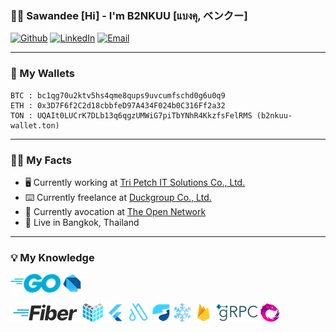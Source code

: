 ### 🙏🏽 Sawandee [Hi] - I'm B2NKUU [แบงคุ, ベンクー]

[![Github](https://img.shields.io/badge/-Github-666699?style=flat-square&amp;labelColor=666699&amp;logoColor=white&amp;logo=github)](https://github.com/b2nkuu) [![LinkedIn](https://img.shields.io/badge/-LinkedIn-0072b1?style=flat-square&amp;labelColor=0072b1&amp;logoColor=white&amp;logo=linkedin)](https://www.linkedin.com/in/bankuu) [![Email](https://img.shields.io/badge/-Email-643b9f?style=flat-square&amp;labelColor=643b9f&amp;logoColor=white&amp;logo=gmail)](mailto:ban.kuu@yahoo.com)

---

### 💸 My Wallets

```generic
BTC : bc1qg70u2ktv5hs4qme8qups9uvcumfschd0g6u0q9
ETH : 0x3D7F6f2C2d18cbbfeD97A434F024b0C316Ff2a32
TON : UQAIt0LUCrK7DLb13q6qgzUMWiG7piTbYNhR4KkzfsFelRMS (b2nkuu-wallet.ton)
```

---

### 🙋🏽 My Facts

- 🖥️ Currently working at [Tri Petch IT Solutions Co., Ltd.](https://www.tripetchgroup.com/en/tripetchitsolutions)
- ⌨️ Currently freelance at [Duckgroup Co., Ltd.](https://www.duckgroup.co)
- 💎 Currently avocation at [The Open Network](https://ton.org/)
- 🛌 Live in Bangkok, Thailand

---

### 💡 My Knowledge

<img src="image/skill-golang.png"/> <img src="image/skill-dart.png"/> <img src="image/skill-other.png"/>

<img src="image/skill-gofiber.png"/> <img src="image/skill-echo.png"/> <img src="image/skill-flutter.png"/> <img src="image/skill-autoroute.png"/> <img src="image/skill-riverpod.png"/> <img src="image/skill-freezed.png"/> <img src="image/skill-firebase.png"/> <img src="image/skill-grpc.png"/> <img src="image/skill-reactivex.png"/>